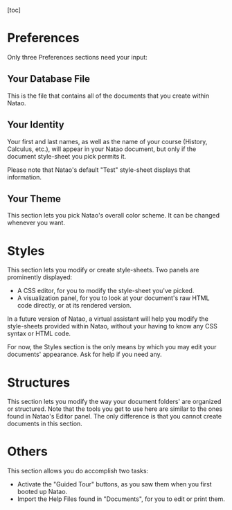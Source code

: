 [toc]

# Preferences

Only three Preferences sections need your input:

## Your Database File

This is the file that contains all of the documents that you create within Natao.

## Your Identity

Your first and last names, as well as the name of your course (History, Calculus, etc.), will appear in your Natao document, but only if the document style-sheet you pick permits it.

Please note that Natao's default "Test" style-sheet displays that information.

## Your Theme

This section lets you pick Natao's overall color scheme. It can be changed whenever you want.

# Styles

This section lets you modify or create style-sheets.
Two panels are prominently displayed:

* A CSS editor, for you to modify the style-sheet you've picked.
* A visualization panel, for you to look at your document's raw HTML code directly, or at its rendered version.

In a future version of Natao, a virtual assistant will help you modify the style-sheets provided within Natao, without your having to know any CSS syntax or HTML code.

For now, the Styles section is the only means by which you may edit your documents' appearance.
Ask for help if you need any.

# Structures

This section lets you modify the way your document folders' are organized or structured. Note that the tools you get to use here are similar to the ones found in Natao's Editor panel. The only difference is that you cannot create documents in this section.

# Others

This section allows you do accomplish two tasks:

- Activate the "Guided Tour" buttons, as you saw them when you first booted up Natao. 
- Import the Help Files found in "Documents", for you to edit or print them.
